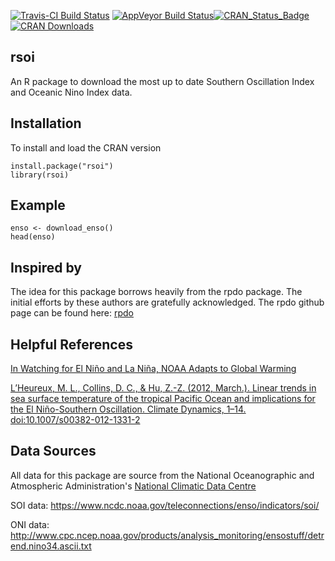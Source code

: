[![Travis-CI Build Status](https://travis-ci.org/boshek/rsoi.svg?branch=master)](https://travis-ci.org/boshek/rsoi) [![AppVeyor Build Status](https://ci.appveyor.com/api/projects/status/github/boshek/rsoi?branch=master&svg=true)](https://ci.appveyor.com/project/boshek/rsoi)[![CRAN\_Status\_Badge](http://www.r-pkg.org/badges/version/rsoi)](https://cran.r-project.org/package=rsoi) [![CRAN Downloads](http://cranlogs.r-pkg.org/badges/grand-total/rsoi)](https://CRAN.R-project.org/package=rsoi)

rsoi
------------------
An R package to download the most up to date Southern Oscillation Index and Oceanic Nino Index data. 

Installation
------------------
To install and load the CRAN version

    install.package("rsoi")
    library(rsoi)

Example
------------------

    enso <- download_enso()
    head(enso)


Inspired by
------------------

The idea for this package borrows heavily from the rpdo package. The initial efforts by these authors are gratefully acknowledged. The rpdo github page can be found here: [rpdo](https://github.com/poissonconsulting/rpdo)


Helpful References
------------------

[In Watching for El Niño and La Niña, NOAA Adapts to Global Warming](https://www.climate.gov/news-features/understanding-climate/watching-el-ni%C3%B1o-and-la-ni%C3%B1a-noaa-adapts-global-warming)

[L’Heureux, M. L., Collins, D. C., & Hu, Z.-Z. (2012, March.). Linear trends in sea surface temperature of the tropical Pacific Ocean and implications for the El Niño-Southern Oscillation. Climate Dynamics, 1–14. doi:10.1007/s00382-012-1331-2](https://link.springer.com/article/10.1007%2Fs00382-012-1331-2)


Data Sources
------------------
All data for this package are source from the National Oceanographic and Atmospheric Administration's [National Climatic Data Centre](https://www.ncdc.noaa.gov/)

SOI data: https://www.ncdc.noaa.gov/teleconnections/enso/indicators/soi/

ONI data: http://www.cpc.ncep.noaa.gov/products/analysis_monitoring/ensostuff/detrend.nino34.ascii.txt